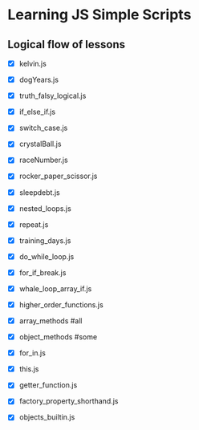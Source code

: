 # Learning JS Simple Scripts

## Logical flow of lessons


- [x] kelvin.js
- [x] dogYears.js
- [x] truth_falsy_logical.js
- [x] if_else_if.js
- [x] switch_case.js
- [x] crystalBall.js
- [x] raceNumber.js
- [x] rocker_paper_scissor.js
- [x] sleepdebt.js
- [x] nested_loops.js
- [x] repeat.js
- [x] training_days.js
- [x] do_while_loop.js
- [x] for_if_break.js
- [x] whale_loop_array_if.js
- [x] higher_order_functions.js
- [x] array_methods #all
- [x] object_methods #some
- [x] for_in.js
- [x] this.js
- [x] getter_function.js
- [x] factory_property_shorthand.js
- [x] objects_builtin.js

